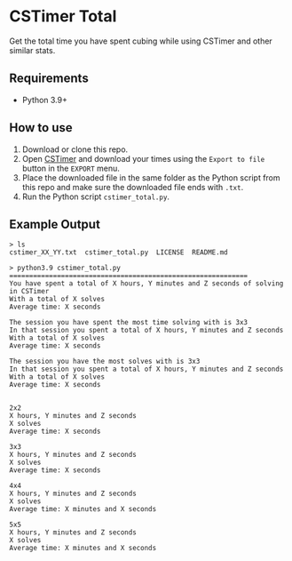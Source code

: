 # CSTimer Total
Get the total time you have spent cubing while using CSTimer and other similar stats.

## Requirements
- Python 3.9+

## How to use
1. Download or clone this repo.
2. Open [CSTimer](https://cstimer.net/) and download your times using the `Export to file` button in the `EXPORT` menu.
3. Place the downloaded file in the same folder as the Python script from this repo and make sure the downloaded file ends with `.txt`.
4. Run the Python script `cstimer_total.py`.

## Example Output
```
> ls
cstimer_XX_YY.txt  cstimer_total.py  LICENSE  README.md

> python3.9 cstimer_total.py
============================================================
You have spent a total of X hours, Y minutes and Z seconds of solving in CSTimer
With a total of X solves
Average time: X seconds

The session you have spent the most time solving with is 3x3
In that session you spent a total of X hours, Y minutes and Z seconds
With a total of X solves
Average time: X seconds

The session you have the most solves with is 3x3
In that session you spent a total of X hours, Y minutes and Z seconds
With a total of X solves
Average time: X seconds


2x2
X hours, Y minutes and Z seconds
X solves
Average time: X seconds

3x3
X hours, Y minutes and Z seconds
X solves
Average time: X seconds

4x4
X hours, Y minutes and Z seconds
X solves
Average time: X minutes and X seconds

5x5
X hours, Y minutes and Z seconds
X solves
Average time: X minutes and X seconds